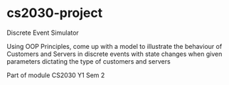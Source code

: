 # cs2030-project
Discrete Event Simulator

<p> Using OOP Principles, come up with a model to illustrate the behaviour of Customers and Servers in
discrete events with state changes when given parameters dictating the type of customers and servers </p>

<p> Part of module CS2030 Y1 Sem 2 </p>
